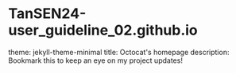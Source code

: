 # TanSEN24-user_guideline_02.github.io
theme: jekyll-theme-minimal
title: Octocat's homepage
description: Bookmark this to keep an eye on my project updates!
